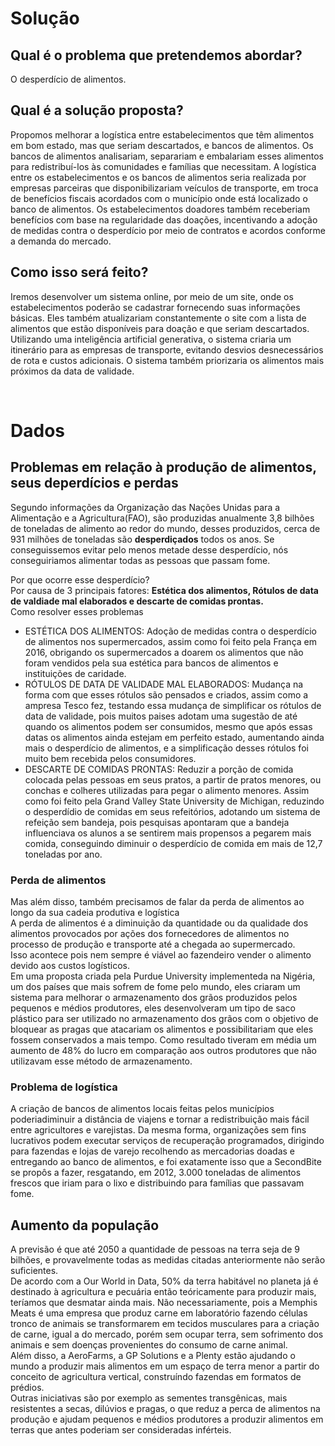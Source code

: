 # Solução

## Qual é o problema que pretendemos abordar?
<p>
    O desperdício de alimentos.
</p>

## Qual é a solução proposta?
<p>
    Propomos melhorar a logística entre estabelecimentos que têm alimentos em bom estado, mas que seriam descartados, e bancos de alimentos. Os bancos de alimentos analisariam, separariam e embalariam esses alimentos para redistribuí-los às comunidades e famílias que necessitam. A logística entre os estabelecimentos e os bancos de alimentos seria realizada por empresas parceiras que disponibilizariam veículos de transporte, em troca de benefícios fiscais acordados com o município onde está localizado o banco de alimentos. Os estabelecimentos doadores também receberiam benefícios com base na regularidade das doações, incentivando a adoção de medidas contra o desperdício por meio de contratos e acordos conforme a demanda do mercado.
</p>

## Como isso será feito?
<p>
    Iremos desenvolver um sistema online, por meio de um site, onde os estabelecimentos poderão se cadastrar fornecendo suas informações básicas. Eles também atualizariam constantemente o site com a lista de alimentos que estão disponíveis para doação e que seriam descartados. Utilizando uma inteligência artificial generativa, o sistema criaria um itinerário para as empresas de transporte, evitando desvios desnecessários de rota e custos adicionais. O sistema também priorizaria os alimentos mais próximos da data de validade.
</p>

<br>

# Dados
## Problemas em relação à produção de alimentos, seus deperdícios e perdas
<p>
    Segundo informações da Organização das Nações Unidas para a Alimentação e a Agricultura(FAO), são produzidas anualmente 3,8 bilhões de toneladas de alimento ao redor do mundo, desses produzidos, cerca de 931 milhões de toneladas são <b>desperdiçados</b> todos os anos.
    Se conseguissemos evitar pelo menos metade desse desperdício, nós conseguiriamos alimentar todas as pessoas que passam fome.
</p>
<p>
    Por que ocorre esse desperdício?<br>
    Por causa de 3 principais fatores: <b>Estética dos alimentos, Rótulos de data de valdiade mal elaborados e descarte de comidas prontas.</b><br>
    Como resolver esses problemas
    <ul>
        <li>ESTÉTICA DOS ALIMENTOS: Adoção de medidas contra o desperdício de alimentos nos supermercados, assim como foi feito pela França em 2016, obrigando os supermercados a doarem os alimentos que não foram vendidos pela sua estética para bancos de alimentos e instituições de caridade.</li>
        <li>RÓTULOS DE DATA DE VALIDADE MAL ELABORADOS: Mudança na forma com que esses rótulos são pensados e criados, assim como a ampresa Tesco fez, testando essa mudança de simplificar os rótulos de data de validade, pois muitos paises adotam uma sugestão de até quando os alimentos podem ser consumidos, mesmo que após essas datas os alimentos ainda estejam em perfeito estado, aumentando ainda mais o desperdício de alimentos, e a simplificação desses rótulos foi muito bem recebida pelos consumidores.</li>
        <li>DESCARTE DE COMIDAS PRONTAS: Reduzir a porção de comida colocada pelas pessoas em seus pratos, a partir de pratos menores, ou conchas e colheres utilizadas para pegar o alimento menores. Assim como foi feito pela Grand Valley State University de Michigan, reduzindo o desperdídio de comidas em seus refeitórios, adotando um sistema de refeição sem bandeja, pois pesquisas apontaram que a bandeja influenciava os alunos a se sentirem mais propensos a pegarem mais comida, conseguindo diminuir o desperdício de comida em mais de 12,7 toneladas por ano.</li>
    </ul>
</p>
<p>
    <h3>Perda de alimentos</h3>
    Mas além disso, também precisamos de falar da perda de alimentos ao longo da sua cadeia produtiva e logística<br>
    A perda de alimentos é a diminuição da quantidade ou da qualidade dos alimentos provocados por ações dos fornecedores de alimentos no processo de produção e transporte até a chegada ao supermercado.<br>
    Isso acontece pois nem sempre é viável ao fazendeiro vender o alimento devido aos custos logísticos.<br>
    Em uma proposta criada pela Purdue University implementeda na Nigéria, um dos países que mais sofrem de fome pelo mundo, eles criaram um sistema para melhorar o armazenamento dos grãos produzidos pelos pequenos e médios produtores, eles desenvolveram um tipo de saco plástico para ser utilizado no armazenamento dos grãos com o objetivo de bloquear as pragas que atacariam os alimentos e possibilitariam que eles fossem conservados a mais tempo. Como resultado tiveram em média um aumento de 48% do lucro em comparação aos outros produtores que não utilizavam esse método de armazenamento.
</p>
<p>
    <h3>Problema de logística</h3>
    A criação de bancos de alimentos locais feitas pelos municípios poderiadiminuir a distância de viajens e tornar a redistribuição mais fácil entre agricultores e varejistas. Da mesma forma, organizações sem fins lucrativos podem executar serviços de recuperação programados, dirigindo para fazendas e lojas de varejo recolhendo as mercadorias doadas e entregando ao banco de alimentos, e foi exatamente isso que a SecondBite se propôs a fazer, resgatando, em 2012, 3.000 toneladas de alimentos frescos que iriam para o lixo e distribuindo para famílias que passavam fome.
</p>

## Aumento da população
<p>
    A previsão é que até 2050 a quantidade de pessoas na terra seja de 9 bilhões, e provavelmente todas as medidas citadas anteriormente não serão suficientes. <br>
    De acordo com a Our World in Data, 50% da terra habitável no planeta já é destinado à agricultura e pecuária então teóricamente para produzir mais, teríamos que desmatar ainda mais. Não necessariamente, pois a Memphis Meats é uma empresa que produz carne em laboratório fazendo células tronco de animais se transformarem em tecidos musculares para a criação de carne, igual a do mercado, porém sem ocupar terra, sem sofrimento dos animais e sem doenças provenientes do consumo de carne animal.<br>
    Além disso, a AeroFarms, a GP Solutions e a Plenty estão ajudando o mundo a produzir mais alimentos em um espaço de terra menor a partir do conceito de agricultura vertical, construíndo fazendas em formatos de prédios. <br>
    Outras iniciativas são por exemplo as sementes transgênicas, mais resistentes a secas, dilúvios e pragas, o que reduz a perca de alimentos na produção e ajudam pequenos e médios produtores a produzir alimentos em terras que antes poderiam ser consideradas inférteis.
</p>
